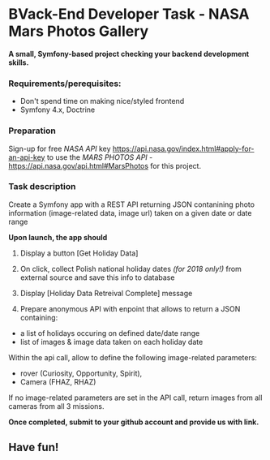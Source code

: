 # BVack-End Developer Task -  NASA Mars Photos Gallery

**A small, Symfony-based project checking your backend development skills.** 



### Requirements/perequisites:
* Don't spend time on making nice/styled frontend
* Symfony 4.x, Doctrine



### Preparation
Sign-up for free *NASA API* key https://api.nasa.gov/index.html#apply-for-an-api-key
to use the *MARS PHOTOS API* - https://api.nasa.gov/api.html#MarsPhotos for this project.






### Task description
Create a Symfony app with a REST API returning JSON contanining photo information (image-related data, image url) taken on a given date or date range


**Upon launch, the app should**

1. Display a button [Get Holiday Data]
2. On click, collect Polish national holiday dates *(for 2018 only!)* from external source and save this info to database
3. Display [Holiday Data Retreival Complete] message

4. Prepare anonymous API with enpoint that allows to return a JSON containing:

* a list of holidays occuring on defined date/date range 
* list of images & image data taken on each holiday date

Within the api call, allow to define the following image-related parameters:
* rover (Curiosity, Opportunity, Spirit), 
* Camera (FHAZ, RHAZ)

If no image-related parameters are set in the API call, return images from all cameras from all 3 missions.



**Once completed, submit to your github account and provide us with link.**

## Have fun!
